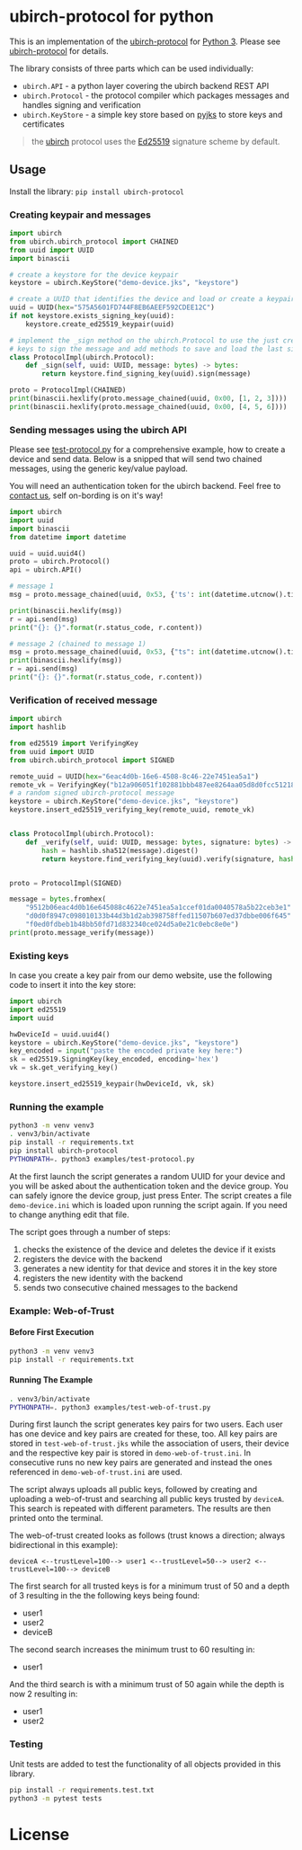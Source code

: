 # ubirch-protocol for python

This is an implementation of the [ubirch-protocol](https://github.com/ubirch/ubirch-protocol)
for [Python 3](https://www.python.org/). Please see [ubirch-protocol](https://github.com/ubirch/ubirch-protocol)
for details.

The library consists of three parts which can be used individually:

* `ubirch.API` - a python layer covering the ubirch backend REST API
* `ubirch.Protocol` - the protocol compiler which packages messages and handles signing and verification
* `ubirch.KeyStore` - a simple key store based on [pyjks](https://pypi.org/project/pyjks/) to store keys and certificates

> the [ubirch](https://ubirch.com) protocol uses the [Ed25519](https://ed25519.cr.yp.to/) signature scheme by default.
 
## Usage

Install the library: `pip install ubirch-protocol`
  
### Creating keypair and messages

```python
import ubirch
from ubirch.ubirch_protocol import CHAINED
from uuid import UUID
import binascii

# create a keystore for the device keypair
keystore = ubirch.KeyStore("demo-device.jks", "keystore")

# create a UUID that identifies the device and load or create a keypair
uuid = UUID(hex="575A5601FD744F8EB6AEEF592CDEE12C")
if not keystore.exists_signing_key(uuid):
    keystore.create_ed25519_keypair(uuid)

# implement the _sign method on the ubirch.Protocol to use the just created
# keys to sign the message and add methods to save and load the last signature
class ProtocolImpl(ubirch.Protocol):
    def _sign(self, uuid: UUID, message: bytes) -> bytes:
        return keystore.find_signing_key(uuid).sign(message)        

proto = ProtocolImpl(CHAINED)
print(binascii.hexlify(proto.message_chained(uuid, 0x00, [1, 2, 3])))
print(binascii.hexlify(proto.message_chained(uuid, 0x00, [4, 5, 6])))
```
 
### Sending messages using the ubirch API

Please see [test-protocol.py](examples/test-protocol.py) for a comprehensive example, how to create a device and
send data. Below is a snipped that will send two chained messages, using the generic key/value payload.

You will need an authentication token for the ubirch backend. Feel free to [contact us](https://ubirch.com), 
self on-bording is on it's way!

```python
import ubirch
import uuid
import binascii
from datetime import datetime

uuid = uuid.uuid4()
proto = ubirch.Protocol()
api = ubirch.API()

# message 1
msg = proto.message_chained(uuid, 0x53, {'ts': int(datetime.utcnow().timestamp()), 'v': 99})

print(binascii.hexlify(msg))
r = api.send(msg)
print("{}: {}".format(r.status_code, r.content))

# message 2 (chained to message 1)
msg = proto.message_chained(uuid, 0x53, {"ts": int(datetime.utcnow().timestamp()), "v": 100})
print(binascii.hexlify(msg))
r = api.send(msg)
print("{}: {}".format(r.status_code, r.content))
```

### Verification of received message

```python
import ubirch
import hashlib

from ed25519 import VerifyingKey
from uuid import UUID
from ubirch.ubirch_protocol import SIGNED

remote_uuid = UUID(hex="6eac4d0b-16e6-4508-8c46-22e7451ea5a1")
remote_vk = VerifyingKey("b12a906051f102881bbb487ee8264aa05d8d0fcc51218f2a47f562ceb9b0d068", encoding='hex')
# a random signed ubirch-protocol message
keystore = ubirch.KeyStore("demo-device.jks", "keystore")
keystore.insert_ed25519_verifying_key(remote_uuid, remote_vk)


class ProtocolImpl(ubirch.Protocol):
    def _verify(self, uuid: UUID, message: bytes, signature: bytes) -> dict:
        hash = hashlib.sha512(message).digest()
        return keystore.find_verifying_key(uuid).verify(signature, hash)


proto = ProtocolImpl(SIGNED)

message = bytes.fromhex(
    "9512b06eac4d0b16e645088c4622e7451ea5a1ccef01da0040578a5b22ceb3e1"
    "d0d0f8947c098010133b44d3b1d2ab398758ffed11507b607ed37dbbe006f645"
    "f0ed0fdbeb1b48bb50fd71d832340ce024d5a0e21c0ebc8e0e")
print(proto.message_verify(message))
```

### Existing keys

In case you create a key pair from our demo website, use the following code to insert it into the key store:

```python
import ubirch
import ed25519
import uuid

hwDeviceId = uuid.uuid4()
keystore = ubirch.KeyStore("demo-device.jks", "keystore")
key_encoded = input("paste the encoded private key here:")
sk = ed25519.SigningKey(key_encoded, encoding='hex')
vk = sk.get_verifying_key() 

keystore.insert_ed25519_keypair(hwDeviceId, vk, sk)
```

### Running the example

```bash
python3 -m venv venv3
. venv3/bin/activate
pip install -r requirements.txt
pip install ubirch-protocol
PYTHONPATH=. python3 examples/test-protocol.py
```

At the first launch the script generates a random UUID for your device and you will be asked
about the authentication token and the device group. You can safely ignore the device group, just press Enter.
The script creates a file `demo-device.ini` which is loaded upon running the script again. If
you need to change anything edit that file.

The script goes through a number of steps:

1. checks the existence of the device and deletes the device if it exists
2. registers the device with the backend
3. generates a new identity for that device and stores it in the key store
4. registers the new identity with the backend
5. sends two consecutive chained messages to the backend

### Example: Web-of-Trust

#### Before First Execution

```bash
python3 -m venv venv3
pip install -r requirements.txt
```

#### Running The Example

```bash
. venv3/bin/activate
PYTHONPATH=. python3 examples/test-web-of-trust.py
```

During first launch the script generates key pairs for two users. Each user has one device and key pairs are created for 
these, too. All key pairs are stored in `test-web-of-trust.jks` while the association of users, their device and the 
respective key pair is stored in `demo-web-of-trust.ini`. In consecutive runs no new key pairs are generated and instead
the ones referenced in `demo-web-of-trust.ini` are used.

The script always uploads all public keys, followed by creating and uploading a web-of-trust and searching all public 
keys trusted by `deviceA`. This search is repeated with different parameters. The results are then printed onto the
terminal.

The web-of-trust created looks as follows (trust knows a direction; always bidirectional in this example):

```
deviceA <--trustLevel=100--> user1 <--trustLevel=50--> user2 <--trustLevel=100--> deviceB
```

The first search for all trusted keys is for a minimum trust of 50 and a depth of 3 resulting in the the following keys
being found:

* user1
* user2
* deviceB

The second search increases the minimum trust to 60 resulting in:

* user1

And the third search is with a minimum trust of 50 again while the depth is now 2 resulting in:

* user1
* user2


### Testing

Unit tests are added to test the functionality of all objects provided in this library.

```bash
pip install -r requirements.test.txt
python3 -m pytest tests
``` 
# License 


